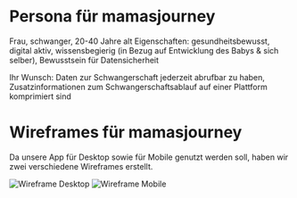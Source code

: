 # Persona für mamasjourney
Frau, schwanger, 20-40 Jahre alt
Eigenschaften: gesundheitsbewusst, digital aktiv, wissensbegierig (in Bezug auf Entwicklung des Babys & sich selber), Bewusstsein für Datensicherheit

Ihr Wunsch: Daten zur Schwangerschaft jederzeit abrufbar zu haben, Zusatzinformationen zum Schwangerschaftsablauf auf einer Plattform komprimiert sind


# Wireframes für mamasjourney
Da unsere App für Desktop sowie für Mobile genutzt werden soll, haben wir zwei verschiedene Wireframes erstellt.

![Wireframe Desktop](Bilder/IMG_3181) ![Wireframe Mobile](Bilder/IMG_3180)

